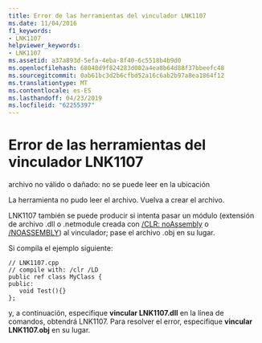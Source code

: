```yaml
---
title: Error de las herramientas del vinculador LNK1107
ms.date: 11/04/2016
f1_keywords:
- LNK1107
helpviewer_keywords:
- LNK1107
ms.assetid: a37a893d-5efa-4eba-8f40-6c5518b4b9d0
ms.openlocfilehash: 68048d9f824283d002a4ea8b64d88f37bbeefc48
ms.sourcegitcommit: 0ab61bc3d2b6cfbd52a16c6ab2b97a8ea1864f12
ms.translationtype: MT
ms.contentlocale: es-ES
ms.lasthandoff: 04/23/2019
ms.locfileid: "62255397"
---
```

# <a name="linker-tools-error-lnk1107"></a>Error de las herramientas del vinculador LNK1107

archivo no válido o dañado: no se puede leer en la ubicación

La herramienta no pudo leer el archivo. Vuelva a crear el archivo.

LNK1107 también se puede producir si intenta pasar un módulo (extensión de archivo .dll o .netmodule creada con [/CLR: noAssembly](../../build/reference/clr-common-language-runtime-compilation.md) o [/NOASSEMBLY](../../build/reference/noassembly-create-a-msil-module.md)) al vinculador; pase el archivo .obj en su lugar.

Si compila el ejemplo siguiente:

```
// LNK1107.cpp
// compile with: /clr /LD
public ref class MyClass {
public:
   void Test(){}
};
```

y, a continuación, especifique **vincular LNK1107.dll** en la línea de comandos, obtendrá LNK1107.  Para resolver el error, especifique **vincular LNK1107.obj** en su lugar.